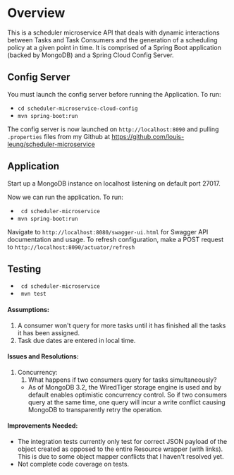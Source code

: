 # Overview
This is a scheduler microservice API that deals with dynamic interactions between Tasks and Task Consumers and the generation of a scheduling policy at a given point in time. It is comprised of a Spring Boot application (backed by MongoDB) and a Spring Cloud Config Server.

## Config Server
You must launch the config server before running the Application.
To run:
- ``` cd scheduler-microservice-cloud-config ```
- ``` mvn spring-boot:run ```

The config server is now launched on ```http://localhost:8090``` and pulling `.properties` files from my Github at https://github.com/louis-leung/scheduler-microservice

## Application
Start up a MongoDB instance on localhost listening on default port 27017.

Now we can run the application.
To run:
- ``` cd scheduler-microservice```
- ``` mvn spring-boot:run ```

Navigate to ```http://localhost:8080/swagger-ui.html``` for Swagger API documentation and usage.
To refresh configuration, make a POST request to ```http://localhost:8090/actuator/refresh```

## Testing
- ``` cd scheduler-microservice```
- ``` mvn test```



#### Assumptions:
1. A consumer won't query for more tasks until it has finished all the tasks it has been assigned.
2. Task due dates are entered in local time.

#### Issues and Resolutions: 
1. Concurrency: 
    1. What happens if two consumers query for tasks simultaneously? 
    - As of MongoDB 3.2, the WiredTiger storage engine is used and by default enables optimistic concurrency control. So if two consumers query at the same time, one query will incur a write conflict causing MongoDB to transparently retry the operation. 
    
#### Improvements Needed:
- The integration tests currently only test for correct JSON payload of the object created as opposed to the entire Resource wrapper (with links). This is due to some object mapper conflicts that I haven't resolved yet. 
- Not complete code coverage on tests.